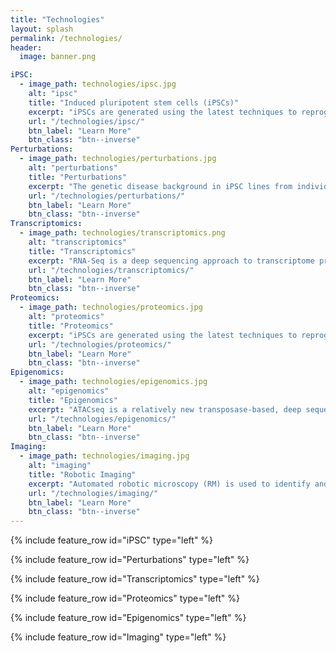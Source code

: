 ```yaml
---
title: "Technologies"
layout: splash
permalink: /technologies/
header:
  image: banner.png

iPSC:
  - image_path: technologies/ipsc.jpg
    alt: "ipsc"
    title: "Induced pluripotent stem cells (iPSCs)"
    excerpt: "iPSCs are generated using the latest techniques to reprogram, expand and characterize human iPS cells from human skin or blood tissues of healthy subjects and diseased patients. We then turn the iPS cells into specific cells of the human body, including components of the nervous system for use by researchers."
    url: "/technologies/ipsc/"
    btn_label: "Learn More"
    btn_class: "btn--inverse"
Perturbations:
  - image_path: technologies/perturbations.jpg
    alt: "perturbations"
    title: "Perturbations"
    excerpt: "The genetic disease background in iPSC lines from individuals with SMA (SMN1 mutation), C9ORF72 repeat expansion associated ALS (C9-ALS) and sporadic ALS are genetic perturbagens associated with relevant iPSC-derived CNS cell types we will generate (e.g. Motor neurons). Importantly, additional chemical perturbagens will be selected based on their applicability to a wide range of cell types and cellular signaling pathways."
    url: "/technologies/perturbations/"
    btn_label: "Learn More"
    btn_class: "btn--inverse"
Transcriptomics:
  - image_path: technologies/transcriptomics.png
    alt: "transcriptomics"
    title: "Transcriptomics"
    excerpt: "RNA-Seq is a deep sequencing approach to transcriptome profiling. Studies using this method will precisely measure the extent and complexity of transcriptional perturbations in iPSC derived motor neurons."
    url: "/technologies/transcriptomics/"
    btn_label: "Learn More"
    btn_class: "btn--inverse"
Proteomics:
  - image_path: technologies/proteomics.jpg
    alt: "proteomics"
    title: "Proteomics"
    excerpt: "iPSCs are generated using the latest techniques to reprogram, expand and characterize human iPS cells from human skin or blood tissues of healthy subjects and diseased patients. We then turn the iPS cells into specific cells of the human body, including components of the nervous system for use by researchers."
    url: "/technologies/proteomics/"
    btn_label: "Learn More"
    btn_class: "btn--inverse"
Epigenomics:
  - image_path: technologies/epigenomics.jpg
    alt: "epigenomics"
    title: "Epigenomics"
    excerpt: "ATACseq is a relatively new transposase-based, deep sequencing based epigenomic assay to map open chromatin regions and infer regulatory protein binding sites."
    url: "/technologies/epigenomics/"
    btn_label: "Learn More"
    btn_class: "btn--inverse"
Imaging:
  - image_path: technologies/imaging.jpg
    alt: "imaging"
    title: "Robotic Imaging"
    excerpt: "Automated robotic microscopy (RM) is used to identify and track live individual neurons in a high throughput and high content fashion over time. Automated image analysis is used to quantify intermediate changes in the physiology of a given cell and relate it to that cell's fate. From these measurements, mulivariate predictive dynamic models of cell fate are constructed that weigh co-variates based on the magnitude and nature of their predictive power. These models offer a signature of the cell's biology and a blueprint for rational therapeutic interventions."
    url: "/technologies/imaging/"
    btn_label: "Learn More"
    btn_class: "btn--inverse"
---
```


{% include feature_row id="iPSC" type="left" %}

{% include feature_row id="Perturbations" type="left" %}

{% include feature_row id="Transcriptomics" type="left" %}

{% include feature_row id="Proteomics" type="left" %}

{% include feature_row id="Epigenomics" type="left" %}

{% include feature_row id="Imaging" type="left" %}


